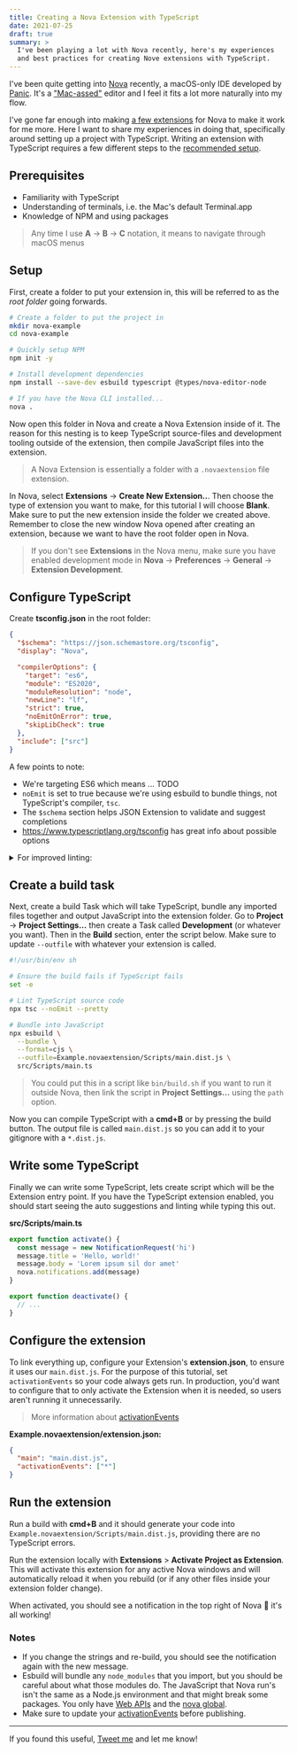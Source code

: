 ```yaml
---
title: Creating a Nova Extension with TypeScript
date: 2021-07-25
draft: true
summary: >
  I've been playing a lot with Nova recently, here's my experiences
  and best practices for creating Nove extensions with TypeScript.
---
```


I've been quite getting into [Nova](https://nova.app) recently, a macOS-only IDE developed by [Panic](https://panic.com). It's a ["Mac-assed"](https://daringfireball.net/linked/2020/03/20/mac-assed-mac-apps) editor and I feel it fits a lot more naturally into my flow.

I've gone far enough into making [a few extensions](https://github.com/robb-j?tab=repositories&q=nova-&type=&language=&sort=) for Nova to make it work for me more. Here I want to share my experiences in doing that, specifically around setting up a project with TypeScript. Writing an extension with TypeScript requires a few different steps to the [recommended setup](https://library.panic.com/nova/npm-packages-in-extensions/).

## Prerequisites

- Familiarity with TypeScript
- Understanding of terminals, i.e. the Mac's default Terminal.app
- Knowledge of NPM and using packages

> Any time I use **A** → **B** → **C** notation, it means to navigate through macOS menus

## Setup

First, create a folder to put your extension in, this will be referred to as the _root folder_ going forwards.

```bash
# Create a folder to put the project in
mkdir nova-example
cd nova-example

# Quickly setup NPM
npm init -y

# Install development dependencies
npm install --save-dev esbuild typescript @types/nova-editor-node

# If you have the Nova CLI installed...
nova .
```

Now open this folder in Nova and create a Nova Extension inside of it. The reason for this nesting is to keep TypeScript source-files and development tooling outside of the extension, then compile JavaScript files into the extension.

> A Nova Extension is essentially a folder with a `.novaextension` file extension.

In Nova, select **Extensions** → **Create New Extension..**. Then choose the type of extension you want to make, for this tutorial I will choose **Blank**. Make sure to put the new extension inside the folder we created above. Remember to close the new window Nova opened after creating an extension, because we want to have the root folder open in Nova.

> If you don't see **Extensions** in the Nova menu, make sure you have enabled development mode in **Nova** → **Preferences** → **General** → **Extension Development**.

## Configure TypeScript

Create **tsconfig.json** in the root folder:

```json
{
  "$schema": "https://json.schemastore.org/tsconfig",
  "display": "Nova",

  "compilerOptions": {
    "target": "es6",
    "module": "ES2020",
    "moduleResolution": "node",
    "newLine": "lf",
    "strict": true,
    "noEmitOnError": true,
    "skipLibCheck": true
  },
  "include": ["src"]
}
```

A few points to note:

- We're targeting ES6 which means ... TODO
- `noEmit` is set to true because we're using esbuild to bundle things, not TypeScript's compiler, `tsc`.
- The `$schema` section helps JSON Extension to validate and suggest completions
- https://www.typescriptlang.org/tsconfig has great info about possible options

<details>
<summary>For improved linting:</summary>

Add these to your `compilerOptions`

```json
    "noImplicitReturns": true,
    "noFallthroughCasesInSwitch": true,
    "forceConsistentCasingInFileNames": true,
```

</details>

## Create a build task

Next, create a build Task which will take TypeScript, bundle any imported files together and output JavaScript into the extension folder. Go to **Project** → **Project Settings...** then create a Task called **Development** (or whatever you want). Then in the **Build** section, enter the script below. Make sure to update `--outfile` with whatever your extension is called.

```bash
#!/usr/bin/env sh

# Ensure the build fails if TypeScript fails
set -e

# Lint TypeScript source code
npx tsc --noEmit --pretty

# Bundle into JavaScript
npx esbuild \
  --bundle \
  --format=cjs \
  --outfile=Example.novaextension/Scripts/main.dist.js \
  src/Scripts/main.ts
```

> You could put this in a script like `bin/build.sh` if you want to run it outside Nova, then link the script in **Project Settings...** using the `path` option.

Now you can compile TypeScript with a **cmd+B** or by pressing the build button. The output file is called `main.dist.js` so you can add it to your gitignore with a `*.dist.js`.

## Write some TypeScript

Finally we can write some TypeScript, lets create script which will be the Extension entry point. If you have the TypeScript extension enabled, you should start seeing the auto suggestions and linting while typing this out.

**src/Scripts/main.ts**

```ts
export function activate() {
  const message = new NotificationRequest('hi')
  message.title = 'Hello, world!'
  message.body = 'Lorem ipsum sil dor amet'
  nova.notifications.add(message)
}

export function deactivate() {
  // ...
}
```

## Configure the extension

To link everything up, configure your Extension's **extension.json**, to ensure it uses our `main.dist.js`. For the purpose of this tutorial, set `activationEvents` so your code always gets run. In production, you'd want to configure that to only activate the Extension when it is needed, so users aren't running it unnecessarily.

> More information about [activationEvents](https://docs.nova.app/extensions/#activation-events)

**Example.novaextension/extension.json:**

```json
{
  "main": "main.dist.js",
  "activationEvents": ["*"]
}
```

## Run the extension

Run a build with **cmd+B** and it should generate your code into `Example.novaextension/Scripts/main.dist.js`, providing there are no TypeScript errors.

Run the extension locally with **Extensions** > **Activate Project as Extension**. This will activate this extension for any active Nova windows and will automatically reload it when you rebuild (or if any other files inside your extension folder change).

When activated, you should see a notification in the top right of Nova 🎉 it's all working!

### Notes

- If you change the strings and re-build, you should see the notification again with the new message.
- Esbuild will bundle any `node_modules` that you import, but you should be careful about what those modules do. The JavaScript that Nova run's isn't the same as a Node.js environment and that might break some packages. You only have [Web APIs](https://docs.nova.app/api-reference/web-apis/) and the [nova global](https://docs.nova.app/api-reference/environment/).
- Make sure to update your [activationEvents](https://docs.nova.app/extensions/#activation-events) before publishing.

---

If you found this useful, [Tweet me](https://twitter.com/robbb_j) and let me know!
